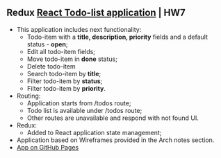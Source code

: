 ## Redux [React Todo-list application](https://github.com/RomanovAleksander/js-band-hw-task-6) | HW7
* This application includes next functionality:
  * Todo-item with a **title, description, priority** fields and a default status - **open**;
  * Edit all todo-item fields;
  * Move todo-item in **done** status;
  * Delete todo-item
  * Search todo-item by **title**;
  * Filter todo-item by **status**;
  * Filter todo-item by **priority**.
* Routing:
  * Application starts from /todos route;
  * Todo list is available under /todos route;
  * Other routes are unavailable and respond with not found UI.
* Redux:
  * Added to React application state management;
* Application based on Wireframes provided in the Arch notes section.
* [App on GitHub Pages](https://romanovaleksander.github.io/js-band-hw-task-7)
